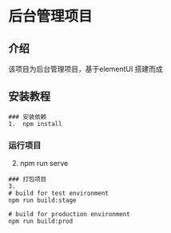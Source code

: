 # 后台管理项目

## 介绍
该项目为后台管理项目，基于elementUI 搭建而成


## 安装教程
```
### 安装依赖
1.  npm install
```
### 运行项目
2.  npm run serve
```
### 打包项目
3.  
# build for test environment
npm run build:stage

# build for production environment
npm run build:prod
```





